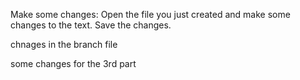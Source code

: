Make some changes: Open the file you just created and make some changes to the text. Save the changes.

chnages in the branch file

some changes for the 3rd part